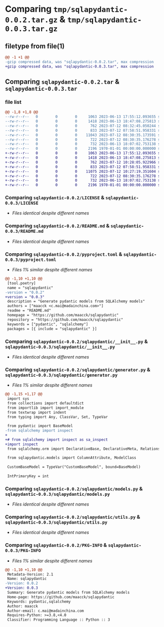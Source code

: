 # Comparing `tmp/sqlapydantic-0.0.2.tar.gz` & `tmp/sqlapydantic-0.0.3.tar.gz`

## filetype from file(1)

```diff
@@ -1 +1 @@
-gzip compressed data, was "sqlapydantic-0.0.2.tar", max compression
+gzip compressed data, was "sqlapydantic-0.0.3.tar", max compression
```

## Comparing `sqlapydantic-0.0.2.tar` & `sqlapydantic-0.0.3.tar`

### file list

```diff
@@ -1,8 +1,8 @@
--rw-r--r--   0        0        0     1063 2023-06-13 17:55:12.093655 sqlapydantic-0.0.2/LICENSE
--rw-r--r--   0        0        0     1418 2023-06-13 18:47:08.275813 sqlapydantic-0.0.2/README.md
--rw-r--r--   0        0        0      762 2023-07-12 08:32:45.050244 sqlapydantic-0.0.2/pyproject.toml
--rw-r--r--   0        0        0      833 2023-07-12 07:58:51.958331 sqlapydantic-0.0.2/sqlapydantic/__init__.py
--rw-r--r--   0        0        0    11043 2023-07-12 08:30:35.173591 sqlapydantic-0.0.2/sqlapydantic/generator.py
--rw-r--r--   0        0        0      722 2023-07-12 08:30:35.176278 sqlapydantic-0.0.2/sqlapydantic/models.py
--rw-r--r--   0        0        0      732 2023-06-13 18:07:02.753138 sqlapydantic-0.0.2/sqlapydantic/utils.py
--rw-r--r--   0        0        0     2196 1970-01-01 00:00:00.000000 sqlapydantic-0.0.2/PKG-INFO
+-rw-r--r--   0        0        0     1063 2023-06-13 17:55:12.093655 sqlapydantic-0.0.3/LICENSE
+-rw-r--r--   0        0        0     1418 2023-06-13 18:47:08.275813 sqlapydantic-0.0.3/README.md
+-rw-r--r--   0        0        0      762 2023-07-12 10:28:05.922966 sqlapydantic-0.0.3/pyproject.toml
+-rw-r--r--   0        0        0      833 2023-07-12 07:58:51.958331 sqlapydantic-0.0.3/sqlapydantic/__init__.py
+-rw-r--r--   0        0        0    11075 2023-07-12 10:27:19.351604 sqlapydantic-0.0.3/sqlapydantic/generator.py
+-rw-r--r--   0        0        0      722 2023-07-12 08:30:35.176278 sqlapydantic-0.0.3/sqlapydantic/models.py
+-rw-r--r--   0        0        0      732 2023-06-13 18:07:02.753138 sqlapydantic-0.0.3/sqlapydantic/utils.py
+-rw-r--r--   0        0        0     2196 1970-01-01 00:00:00.000000 sqlapydantic-0.0.3/PKG-INFO
```

### Comparing `sqlapydantic-0.0.2/LICENSE` & `sqlapydantic-0.0.3/LICENSE`

 * *Files identical despite different names*

### Comparing `sqlapydantic-0.0.2/README.md` & `sqlapydantic-0.0.3/README.md`

 * *Files identical despite different names*

### Comparing `sqlapydantic-0.0.2/pyproject.toml` & `sqlapydantic-0.0.3/pyproject.toml`

 * *Files 1% similar despite different names*

```diff
@@ -1,10 +1,10 @@
 [tool.poetry]
 name = "sqlapydantic"
-version = "0.0.2"
+version = "0.0.3"
 description = "Generate pydantic models from SQLAlchemy models"
 authors = ["maacck <c.mai@madainchina.com>"]
 readme = "README.md"
 homepage = "https://github.com/maacck/sqlapydantic"
 repository = "https://github.com/maacck/sqlapydantic"
 keywords = ["pydantic", "sqlalchemy"]
 packages = [{ include = "sqlapydantic" }]
```

### Comparing `sqlapydantic-0.0.2/sqlapydantic/__init__.py` & `sqlapydantic-0.0.3/sqlapydantic/__init__.py`

 * *Files identical despite different names*

### Comparing `sqlapydantic-0.0.2/sqlapydantic/generator.py` & `sqlapydantic-0.0.3/sqlapydantic/generator.py`

 * *Files 1% similar despite different names*

```diff
@@ -1,15 +1,17 @@
 import sys
 from collections import defaultdict
 from importlib import import_module
 from textwrap import indent
 from typing import Any, ClassVar, Set, TypeVar
 
 from pydantic import BaseModel
-from sqlalchemy import inspect
+
+# from sqlalchemy import inspect as sa_inspect
+import inspect
 from sqlalchemy.orm import DeclarativeBase, DeclarativeMeta, Relationship
 
 from sqlapydantic.models import ColumnAttribute, ModelClass
 
 CustomBaseModel = TypeVar("CustomBaseModel", bound=BaseModel)
 
 IntPrimaryKey = int
```

### Comparing `sqlapydantic-0.0.2/sqlapydantic/models.py` & `sqlapydantic-0.0.3/sqlapydantic/models.py`

 * *Files identical despite different names*

### Comparing `sqlapydantic-0.0.2/sqlapydantic/utils.py` & `sqlapydantic-0.0.3/sqlapydantic/utils.py`

 * *Files identical despite different names*

### Comparing `sqlapydantic-0.0.2/PKG-INFO` & `sqlapydantic-0.0.3/PKG-INFO`

 * *Files 1% similar despite different names*

```diff
@@ -1,10 +1,10 @@
 Metadata-Version: 2.1
 Name: sqlapydantic
-Version: 0.0.2
+Version: 0.0.3
 Summary: Generate pydantic models from SQLAlchemy models
 Home-page: https://github.com/maacck/sqlapydantic
 Keywords: pydantic,sqlalchemy
 Author: maacck
 Author-email: c.mai@madainchina.com
 Requires-Python: >=3.8,<4.0
 Classifier: Programming Language :: Python :: 3
```

